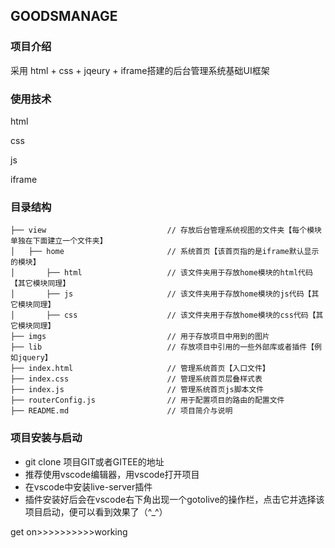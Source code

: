 ## GOODSMANAGE

### 项目介绍

采用 html + css + jqeury + iframe搭建的后台管理系统基础UI框架

### 使用技术

html

css

js

iframe

### 目录结构
```shell
├── view                           // 存放后台管理系统视图的文件夹【每个模块单独在下面建立一个文件夹】
│   ├── home                       // 系统首页【该首页指的是iframe默认显示的模块】
│       ├── html                   // 该文件夹用于存放home模块的html代码【其它模块同理】
│       ├── js                     // 该文件夹用于存放home模块的js代码【其它模块同理】
│       ├── css                    // 该文件夹用于存放home模块的css代码【其它模块同理】
├── imgs                           // 用于存放项目中用到的图片
├── lib                            // 存放项目中引用的一些外部库或者插件【例如jquery】
├── index.html                     // 管理系统首页【入口文件】
├── index.css                      // 管理系统首页层叠样式表
├── index.js                       // 管理系统首页js脚本文件
├── routerConfig.js                // 用于配置项目的路由的配置文件 
├── README.md                      // 项目简介与说明
```
### 项目安装与启动
- git clone 项目GIT或者GITEE的地址
- 推荐使用vscode编辑器，用vscode打开项目
- 在vscode中安装live-server插件
- 插件安装好后会在vscode右下角出现一个gotolive的操作栏，点击它并选择该项目启动，便可以看到效果了（^_^）

get on>>>>>>>>>>working